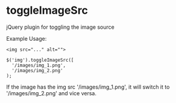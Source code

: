 # toggleImageSrc
jQuery plugin for toggling the image source

Example Usage:
```
<img src="..." alt="">

$('img').toggleImageSrc([
  '/images/img_1.png',
  '/images/img_2.png'
);
```

If the image has the img src '/images/img_1.png', it will switch it to '/images/img_2.png' and vice versa.
